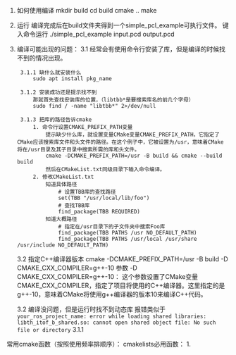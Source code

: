 1. 如何使用编译
    mkdir build
    cd build
    cmake ..
    make

2. 运行
    编译完成后在build文件夹得到一个simple_pcl_example可执行文件。
    键入命令运行
    ./simple_pcl_example input.pcd output.pcd

3. 编译可能出现的问题：
    3.1 经常会有使用命令行安装了库，但是编译的时候找不到的情况出现。

        3.1.1 缺什么就安装什么
            sudo apt install pkg_name

        3.1.2 安装成功还是提示找不到
            那就首先查找安装库的位置，（libtbb*是要搜索库名的前几个字母）
            sudo find / -name "libtbb*" 2>/dev/null
        
        3.1.3 把库的路径告诉cmake
            1. 命令行设置CMAKE_PREFIX_PATH变量
                提示缺少什么库，就设置变量CMake变量CMAKE_PREFIX_PATH，它指定了CMake应该搜索库文件和头文件的路径。在这个例子中，它被设置为/usr，意味着CMake将在/usr目录及其子目录中搜索所需的库和头文件。
                cmake -DCMAKE_PREFIX_PATH=/usr -B build && cmake --build build
                然后在CMakeList.txt同级目录下输入命令编译。
            2. 修改CMakeList.txt
                知道具体路径
                    # 设置TBB库的查找路径
                    set(TBB "/usr/local/lib/foo")
                    # 查找TBB库
                    find_package(TBB REQUIRED)
                知道大概路径
                    # 指定在/usr目录下的子文件夹中搜索Foo库
                    find_package(TBB PATHS /usr NO_DEFAULT_PATH)
                    find_package(TBB PATHS /usr/local /usr/share /usr/include NO_DEFAULT_PATH)


    3.2 指定C++编译器版本
        cmake -DCMAKE_PREFIX_PATH=/usr -B build -D CMAKE_CXX_COMPILER=g++-10
        参数
        -D CMAKE_CXX_COMPILER=g++-10：
        这个参数设置了CMake变量CMAKE_CXX_COMPILER，指定了项目将使用的C++编译器。这里指定的是g++-10，意味着CMake将使用g++编译器的版本10来编译C++代码。

    3.2 编译没问题，但是运行时找不到动态库
        报错类似于
        ```
        your_ros_project_name: error while loading shared libraries: libth_itof_b_shared.so: cannot open shared object file: No such file or directory
        ```
        3.1.1

常用cmake函数（按照使用频率排顺序）：
cmakelists必用函数：
1.